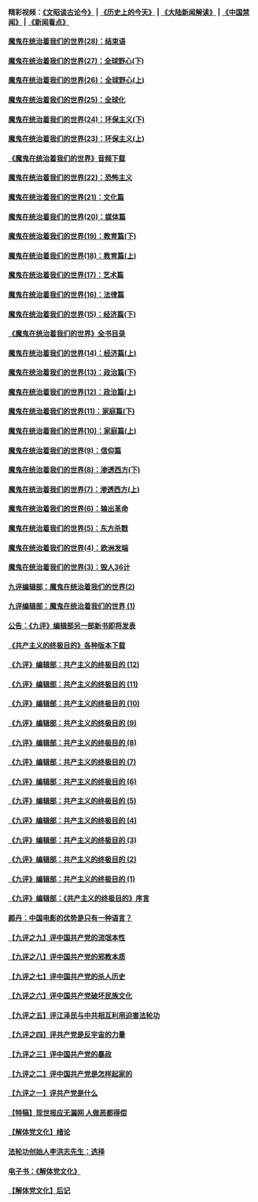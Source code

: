 #### 精彩视频：[《文昭谈古论今》](http://45.76.195.252/wenzhao) | [《历史上的今天》](http://45.76.195.252/today-in-history) | [《大陆新闻解读》](http://45.76.195.252/ntdtv-comedy) | [《中国禁闻》](http://45.76.195.252/ntdtv-news) | [《新闻看点》](http://45.76.195.252/news-insight) 

 #### [魔鬼在统治着我们的世界(28)：结束语](../pages/nsc422/n10936246.md?t=02131231) 

#### [魔鬼在统治着我们的世界(27)：全球野心(下)](../pages/nsc422/n10928319.md?t=02131231) 

#### [魔鬼在统治着我们的世界(26)：全球野心(上)](../pages/nsc422/n10900318.md?t=02131231) 

#### [魔鬼在统治着我们的世界(25)：全球化](../pages/nsc422/n10788205.md?t=02131231) 

#### [魔鬼在统治着我们的世界(24)：环保主义(下)](../pages/nsc422/n10695307.md?t=02131231) 

#### [魔鬼在统治着我们的世界(23)：环保主义(上)](../pages/nsc422/n10688613.md?t=02131231) 

#### [《魔鬼在统治着我们的世界》音频下载](../pages/nsc422/n10635553.md?t=02131231) 

#### [魔鬼在统治着我们的世界(22)：恐怖主义](../pages/nsc422/n10614727.md?t=02131231) 

#### [魔鬼在统治着我们的世界(21)：文化篇](../pages/nsc422/n10597706.md?t=02131231) 

#### [魔鬼在统治着我们的世界(20)：媒体篇](../pages/nsc422/n10586579.md?t=02131231) 

#### [魔鬼在统治着我们的世界(19)：教育篇(下)](../pages/nsc422/n10564808.md?t=02131231) 

#### [魔鬼在统治着我们的世界(18)：教育篇(上)](../pages/nsc422/n10526970.md?t=02131231) 

#### [魔鬼在统治着我们的世界(17)：艺术篇](../pages/nsc422/n10499093.md?t=02131231) 

#### [魔鬼在统治着我们的世界(16)：法律篇](../pages/nsc422/n10485969.md?t=02131231) 

#### [魔鬼在统治着我们的世界(15)：经济篇(下)](../pages/nsc422/n10469975.md?t=02131231) 

#### [《魔鬼在统治着我们的世界》全书目录](../pages/nsc422/n10464261.md?t=02131231) 

#### [魔鬼在统治着我们的世界(14)：经济篇(上)](../pages/nsc422/n10457370.md?t=02131231) 

#### [魔鬼在统治着我们的世界(13)：政治篇(下)](../pages/nsc422/n10448270.md?t=02131231) 

#### [魔鬼在统治着我们的世界(12)：政治篇(上)](../pages/nsc422/n10444576.md?t=02131231) 

#### [魔鬼在统治着我们的世界(11)：家庭篇(下)](../pages/nsc422/n10440961.md?t=02131231) 

#### [魔鬼在统治着我们的世界(10)：家庭篇(上)](../pages/nsc422/n10435448.md?t=02131231) 

#### [魔鬼在统治着我们的世界(9)：信仰篇](../pages/nsc422/n10432159.md?t=02131231) 

#### [魔鬼在统治着我们的世界(8)：渗透西方(下)](../pages/nsc422/n10429603.md?t=02131231) 

#### [魔鬼在统治着我们的世界(7)：渗透西方(上)](../pages/nsc422/n10426013.md?t=02131231) 

#### [魔鬼在统治着我们的世界(6)：输出革命](../pages/nsc422/n10421536.md?t=02131231) 

#### [魔鬼在统治着我们的世界(5)：东方杀戮](../pages/nsc422/n10417707.md?t=02131231) 

#### [魔鬼在统治着我们的世界(4)：欧洲发端](../pages/nsc422/n10414890.md?t=02131231) 

#### [魔鬼在统治着我们的世界(3)：毁人36计](../pages/nsc422/n10411583.md?t=02131231) 

#### [九评编辑部：魔鬼在统治着我们的世界(2)](../pages/nsc422/n10410036.md?t=02131231) 

#### [九评编辑部：魔鬼在统治着我们的世界 (1)](../pages/nsc422/n10406825.md?t=02131231) 

#### [公告：《九评》编辑部另一部新书即将发表](../pages/nsc422/n10405104.md?t=02131231) 

#### [《共产主义的终极目的》各种版本下载](../pages/nsc422/n10022138.md?t=02131231) 

#### [《九评》编辑部：共产主义的终极目的 (12)](../pages/nsc422/n9933272.md?t=02131231) 

#### [《九评》编辑部：共产主义的终极目的 (11)](../pages/nsc422/n9924973.md?t=02131231) 

#### [《九评》编辑部：共产主义的终极目的 (10)](../pages/nsc422/n9920883.md?t=02131231) 

#### [《九评》编辑部：共产主义的终极目的 (9)](../pages/nsc422/n9916363.md?t=02131231) 

#### [《九评》编辑部：共产主义的终极目的 (8)](../pages/nsc422/n9912488.md?t=02131231) 

#### [《九评》编辑部：共产主义的终极目的 (7)](../pages/nsc422/n9901176.md?t=02131231) 

#### [《九评》编辑部：共产主义的终极目的 (6)](../pages/nsc422/n9899359.md?t=02131231) 

#### [《九评》编辑部：共产主义的终极目的 (5)](../pages/nsc422/n9893174.md?t=02131231) 

#### [《九评》编辑部：共产主义的终极目的 (4)](../pages/nsc422/n9891246.md?t=02131231) 

#### [《九评》编辑部：共产主义的终极目的 (3)](../pages/nsc422/n9879879.md?t=02131231) 

#### [《九评》编辑部：共产主义的终极目的 (2)](../pages/nsc422/n9876205.md?t=02131231) 

#### [《九评》编辑部：共产主义的终极目的 (1)](../pages/nsc422/n9865857.md?t=02131231) 

#### [《九评》编辑部：《共产主义的终极目的》序言](../pages/nsc422/n9862666.md?t=02131231) 

#### [颜丹：中国电影的优势是只有一种语言？](../pages/nsc422/n9583062.md?t=02131231) 

#### [【九评之九】评中国共产党的流氓本性](../pages/nsc422/n737542.md?t=02131231) 

#### [【九评之八】评中国共产党的邪教本质](../pages/nsc422/n735942.md?t=02131231) 

#### [【九评之七】评中国共产党的杀人历史](../pages/nsc422/n733806.md?t=02131231) 

#### [【九评之六】评中国共产党破坏民族文化](../pages/nsc422/n731667.md?t=02131231) 

#### [【九评之五】评江泽民与中共相互利用迫害法轮功](../pages/nsc422/n730058.md?t=02131231) 

#### [【九评之四】评共产党是反宇宙的力量](../pages/nsc422/n727814.md?t=02131231) 

#### [【九评之三】评中国共产党的暴政](../pages/nsc422/n725597.md?t=02131231) 

#### [【九评之二】评中国共产党是怎样起家的](../pages/nsc422/n723946.md?t=02131231) 

#### [【九评之一】评共产党是什么](../pages/nsc422/n722529.md?t=02131231) 

#### [【特稿】现世报应无漏网 人做恶都得偿](../pages/nsc422/n4215167.md?t=02131231) 

#### [【解体党文化】绪论](../pages/nsc422/n1449356.md?t=02131231) 

#### [法轮功创始人李洪志先生：选择](../pages/nsc422/n3580738.md?t=02131231) 

#### [电子书：《解体党文化》](../pages/nsc422/n1573484.md?t=02131231) 

#### [【解体党文化】后记](../pages/nsc422/n1531999.md?t=02131231) 

